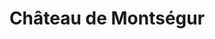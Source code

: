 ---
guid: "eb96b65ba677"
title: "Château de Montségur"
latlng: "42.875758, 1.833194"
videoId: "ImdcD3z9ZKc" 
---